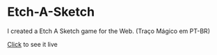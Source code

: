 # Etch-A-Sketch

I created a Etch A Sketch game for the Web. (Traço Mágico em PT-BR)

[Click](https://breno085.github.io/Etch-A-Sketch/) to see it live